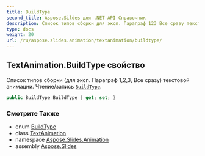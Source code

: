 ```yaml
---
title: BuildType
second_title: Aspose.Sildes для .NET API Справочник
description: Список типов сборки для эксп. Параграф 123 Все сразу текстовой анимации. Чтение/запись BuildTypeaspose.slides.animation/buildtype.
type: docs
weight: 20
url: /ru/aspose.slides.animation/textanimation/buildtype/
---
```


## TextAnimation.BuildType свойство

Список типов сборки (для эксп. Параграф 1,2,3, Все сразу) текстовой анимации. Чтение/запись [`BuildType`](../../buildtype).

```csharp
public BuildType BuildType { get; set; }
```

### Смотрите Также

* enum [BuildType](../../buildtype)
* class [TextAnimation](../../textanimation)
* namespace [Aspose.Slides.Animation](../../textanimation)
* assembly [Aspose.Slides](../../../)

<!-- DO NOT EDIT: сгенерировано xmldocmd для Aspose.Slides.dll -->